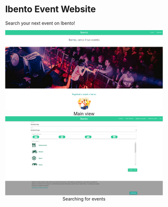 # Ibento Event Website

Search your next event on Ibento!

<center><img src="./upload/IbentoHome.png"></center>
<center>Main view</center>


<center><img src="./upload/IbentoEvents.png"></center>
<center>Searching for events</center>
